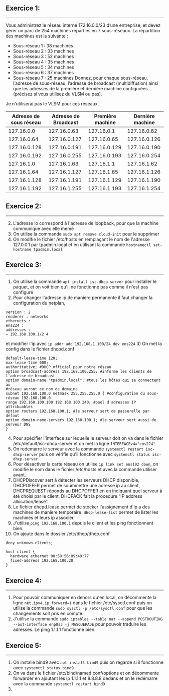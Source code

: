 ## Exercice 1:
---

Vous administrez le réseau interne 172.16.0.0/23 d’une entreprise, et devez gérer un parc de 254 machines
réparties en 7 sous-réseaux. La répartition des machines est la suivante :
- Sous-réseau 1 : 38 machines
- Sous-réseau 2 : 33 machines
- Sous-réseau 3 : 52 machines
- Sous-réseau 4 : 35 machines
- Sous-réseau 5 : 34 machines
- Sous-réseau 6 : 37 machines 
- Sous-réseau 7 : 25 machines
Donnez, pour chaque sous-réseau, l’adresse de sous-réseau, l’adresse de broadcast (multidiffusion) ainsi
que les adresses de la première et dernière machine configurées (précisez si vous utilisez du VLSM ou pas).

Je n'utiliserai pas le VLSM pour ces réseaux.

| Adresse de sous réseau | Adresse de Broadcast | Première machine | Dernière machine |
|------------------------|----------------------|------------------|------------------|
| 127.16.0.0             | 127.16.0.63          | 127.16.0.1       | 127.16.0.62      |
| 127.16.0.64            | 127.16.0.127         | 127.16.0.65      | 127.16.0.126     |
| 127.16.0.128           | 127.16.0.191         | 127.16.0.129     | 127.16.0.190     |
| 127.16.0.192           | 127.16.0.255         | 127.16.0.193     | 127.16.0.254     |
| 127.16.1.0             | 127.16.1.63          | 127.16.1.1       | 127.16.1.62      |
| 127.16.1.64            | 127.16.1.127         | 127.16.1.65      | 127.16.1.126     |
| 127.16.1.128           | 127.16.1.191         | 127.16.1.129     | 127.16.1.190     |
| 127.16.1.192           | 127.16.1.255         | 127.16.1.193     | 127.16.1.254     |


## Exercice 2:
---

2) L'adresse lo correspond à l'adresse de loopback, pour que la machine communique avec elle meme
3) On utilise la commande ```sudo apt remove cloud-init``` pour le supprimer
4) On modifie le fichier /etc/hosts en remplaçant le nom de l'adresse 127.0.0.1 par tpadmin.local et en utilisant la commande ```hostnamectl set-hostname tpadmin.local```

## Exercice 3:
---

1) On utilise la commande ```apt install isc-dhcp-server``` pour installer le paquet, et on voit bien qu'il ne fonctionne pas comme il n'est pas configuré
2) Pour changer l'adresse ip de manière permanente il faut changer la configuration du netplan, 
```network :
version : 2
renderer : networkd
ethernets :
ens224 :
addresses :
− 192.168.100.1/2 4
```
et modifier l'ip avec ```ip addr add 192.168.1.100/24 dev ens224```
3) On met la config dans le fichier dhcpd.conf
```
default-lease-time 120;
max-lease-time 600;
authoritative; #DHCP officiel pour notre réseau
option broadcast-address 192.168.100.255; #informe les clients de l'adresse de broadcast
option domain-name "tpadmin.local"; #tous les hôtes qui se connectent au
#réseau auront ce nom de domaine
subnet 192.168.100.0 netmask 255.255.255.0 { #configuration du sous-réseau 192.168.100.0
range 192.168.100.100 192.168.100.240; #pool d'adresses IP attribuables
option routers 192.168.100.1; #le serveur sert de passerelle par défaut
option domain-name-servers 192.168.100.1; #le serveur sert aussi de serveur DNS
}
```

4) Pour spécifier l'interface sur lequelle le serveur doit on va dans le fichier /etc/default/isc-dhcp-server et on met la ligne ```INTERFACEv4="ens224"```
5) On redemarre le serveur avec la commande ```systemctl restart isc-dhcp-server``` puis on vérifie qu'il fonctionne avec ```systemctl status isc-dhcp-server```
6) Pour désactiver la carte réseau on utilise ```ip link set ens192 down```, on modifie le nom dans le fichier /etc/hosts et avec la commande utiliser avant.
7) DHCPDiscover sert à détecter les serveurs DHCP disponible, DHCPOFFER permet de soummettre une adresse ip au client, DHCPREQUEST réponds au DHCPOFFER en en indiquant quel serveur à été choisi par le client, DHCPACK fait la procedure “IP address allocation/lease”.
8) Le fichier dhcpd.lease permet de stocker l'assignement d'ip a des machines de manière temporaire.
```dhcp-lease-list``` permet de lister les machines et leurs ip associer.
9) J'utilise ```ping 192.168.100.1``` depuis le client et les ping fonctionnent bien.
10) On ajoute dans le dossier /etc/dhcp/dhcp.conf 
```
deny unknown-clients;

host client {
  hardware ethernet 00:50:56:89:49:77
  fixed-address 192.168.100.20
}
```

## Exercice 4:
---

1) Pour pouvoir communiquer en dehors qu'en local, on décommente la ligne ```net.ipv4.ip_forward=1``` dans le fichier /etc/sysctl.conf puis on utilise la commande ```sudo sysctl -p /etc/sysctl.conf``` pour que les changements soit pris en compte.
2) J'utilise la commande ```sudo iptables --table nat --append POSTROUTING --out-interface enp0s3 -j MASQUERADE``` pour pouvoir traduire les adresses.
Le ping 1.1.1.1 fonctionne bien.

## Exercice 5:
---

1) On installe bind9 avec ```apt install bind9``` puis on regarde si il fonctionne avec ```systemctl status bind9```
2) On va dans le fichier /etc/bind/named.conf/options et on décommente forwarder en ajoutant les ip 1.1.1.1 et 8.8.8.8 dedans et on le redémarre avec la commande ```systemctl restart bind9```
3) 
